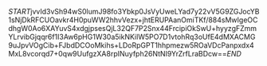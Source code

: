$START$jvvId3vSh94wS0lumJ98fo3Ybkp0JsVyUweLYad7y22vV5G9ZGJocYB1sNjDkRFCUOavkr4H0puWW2hhvVezx+jhtERUPAanOmiTKf/884sMwIgeOCdhgW0Ao6XAYuvS4xdgjpsesQjL32QF7P2Snx44FrcipiOkSwU+hyyzgFZmmYLrvibGjqqr6f1I3Aw6pHG1W30a5ikNKilW5PO7D1vtohRq3oUfE4dMXACMG9uJpvVOgCib+FJbdDCOoMkihs+LDoRpGPT1hhpmezw5ROaVDcPanpxdx4MxL8vcorqd7+0qw9UufgzXA8rpINuyfph26NtNI9YrZrfLraBDcw==$END$